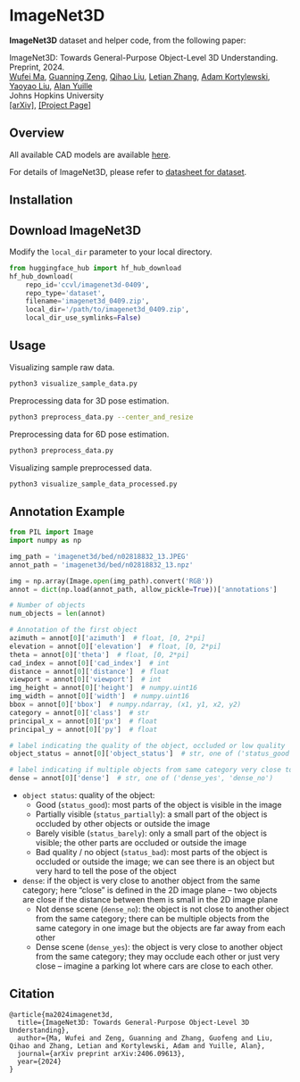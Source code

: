 # ImageNet3D

**ImageNet3D** dataset and helper code, from the following paper:

ImageNet3D: Towards General-Purpose Object-Level 3D Understanding. Preprint, 2024.\
[Wufei Ma](https://wufeim.github.io), [Guanning Zeng](https://scholar.google.com/citations?user=SU6ooAQAAAAJ), [Qihao Liu](https://qihao067.github.io/), [Letian Zhang](https://scholar.google.com/citations?hl=en&user=o25Si3QAAAAJ), [Adam Kortylewski](https://adamkortylewski.com/), [Yaoyao Liu](https://www.cs.jhu.edu/~yyliu/), [Alan Yuille](https://www.cs.jhu.edu/~ayuille/)\
Johns Hopkins University\
[[arXiv]](https://arxiv.org/abs/2406.09613), [[Project Page]](https://wufeim.github.io/imagenet3d/index.html)

## Overview

All available CAD models are available [here](vis_models.md).

For details of ImageNet3D, please refer to [datasheet for dataset](datasheet_for_dataset.md).

## Installation

## Download ImageNet3D

Modify the `local_dir` parameter to your local directory.

```py
from huggingface_hub import hf_hub_download
hf_hub_download(
    repo_id='ccvl/imagenet3d-0409',
    repo_type='dataset',
    filename='imagenet3d_0409.zip',
    local_dir='/path/to/imagenet3d_0409.zip',
    local_dir_use_symlinks=False)
```

## Usage

Visualizing sample raw data.

```sh
python3 visualize_sample_data.py
```

Preprocessing data for 3D pose estimation.

```sh
python3 preprocess_data.py --center_and_resize
```

Preprocessing data for 6D pose estimation.

```sh
python3 preprocess_data.py
```

Visualizing sample preprocessed data.

```sh
python3 visualize_sample_data_processed.py
```

## Annotation Example

```py
from PIL import Image
import numpy as np

img_path = 'imagenet3d/bed/n02818832_13.JPEG'
annot_path = 'imagenet3d/bed/n02818832_13.npz'

img = np.array(Image.open(img_path).convert('RGB'))
annot = dict(np.load(annot_path, allow_pickle=True))['annotations']

# Number of objects
num_objects = len(annot)

# Annotation of the first object
azimuth = annot[0]['azimuth']  # float, [0, 2*pi]
elevation = annot[0]['elevation']  # float, [0, 2*pi]
theta = annot[0]['theta']  # float, [0, 2*pi]
cad_index = annot[0]['cad_index']  # int
distance = annot[0]['distance']  # float
viewport = annot[0]['viewport']  # int
img_height = annot[0]['height']  # numpy.uint16
img_width = annot[0]['width']  # numpy.uint16
bbox = annot[0]['bbox']  # numpy.ndarray, (x1, y1, x2, y2)
category = annot[0]['class']  # str
principal_x = annot[0]['px']  # float
principal_y = annot[0]['py']  # float

# label indicating the quality of the object, occluded or low quality
object_status = annot[0]['object_status']  # str, one of ('status_good', 'status_partially', 'status_barely', 'status_bad')

# label indicating if multiple objects from same category very close to each other
dense = annot[0]['dense']  # str, one of ('dense_yes', 'dense_no')
```

* `object status`: quality of the object:
  * Good (`status_good`): most parts of the object is visible in the image
  * Partially visible (`status_partially`): a small part of the object is occluded by other objects or outside the image
  * Barely visible (`status_barely`): only a small part of the object is visible; the other parts are occluded or outside the image
  * Bad quality / no object (`status_bad`): most parts of the object is occluded or outside the image; we can see there is an object but very hard to tell the pose of the object
* `dense`: if the object is very close to another object from the same category; here “close” is defined in the 2D image plane – two objects are close if the distance between them is small in the 2D image plane
  * Not dense scene (`dense_no`): the object is not close to another object from the same category; there can be multiple objects from the same category in one image but the objects are far away from each other
  * Dense scene (`dense_yes`): the object is very close to another object from the same category; they may occlude each other or just very close – imagine a parking lot where cars are close to each other.

## Citation

```
@article{ma2024imagenet3d,
  title={ImageNet3D: Towards General-Purpose Object-Level 3D Understanding},
  author={Ma, Wufei and Zeng, Guanning and Zhang, Guofeng and Liu, Qihao and Zhang, Letian and Kortylewski, Adam and Yuille, Alan},
  journal={arXiv preprint arXiv:2406.09613},
  year={2024}
}
```
